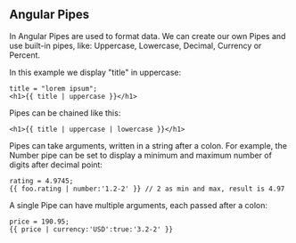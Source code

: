 ## Angular Pipes

In Angular Pipes are used to format data. We can create our own Pipes and use built-in pipes, like: Uppercase, Lowercase, Decimal, Currency or Percent.

In this example we display "title" in uppercase:

    title = "lorem ipsum";
    <h1>{{ title | uppercase }}</h1>

Pipes can be chained like this:

    <h1>{{ title | uppercase | lowercase }}</h1>

Pipes can take arguments, written in a string after a colon. For example, the Number pipe can be set to display a minimum and maximum number of digits after decimal point:

    rating = 4.9745;
    {{ foo.rating | number:'1.2-2' }} // 2 as min and max, result is 4.97

A single Pipe can have multiple arguments, each passed after a colon:

    price = 190.95;
    {{ price | currency:'USD':true:'3.2-2' }}